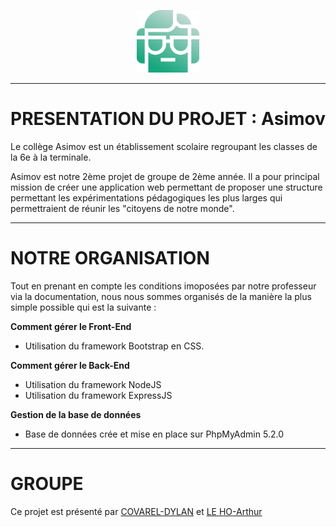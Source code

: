 <p align="center" width="10">
  <img src="public\images\logo.png" width="100"/>
</p>

------------------------------------------------------------------------------------------------------------

# PRESENTATION DU PROJET : Asimov
Le collège Asimov est un établissement scolaire regroupant les classes de la 6e à la terminale.

Asimov est notre 2ème projet de groupe de 2ème année. Il a pour principal mission de créer une application web permettant de proposer une structure permettant les expérimentations pédagogiques les plus larges qui permettraient de réunir les "citoyens de notre monde".

------------------------------------------------------------------------------------------------------------

# NOTRE ORGANISATION
Tout en prenant en compte les conditions imoposées par notre professeur via la documentation, nous nous sommes organisés de la manière la plus simple possible qui est la suivante : 

__Comment gérer le Front-End__
+ Utilisation du framework Bootstrap en CSS.

__Comment gérer le Back-End__
+ Utilisation du framework NodeJS
+ Utilisation du framework ExpressJS

__Gestion de la base de données__
+ Base de données crée et mise en place sur PhpMyAdmin 5.2.0

------------------------------------------------------------------------------------------------------------

# GROUPE
Ce projet est présenté par [COVAREL-DYLAN](https://github.com/DylanCOVAREL) et [LE HO-Arthur](https://github.com/ArthurLEHO)
